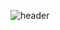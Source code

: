 ![header](https://capsule-render.vercel.app/api?type=Waving&color=gradient&height=250&section=header&text=YangJiwon%&fontSize=60)

